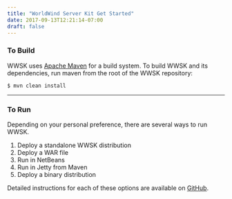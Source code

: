 ```yaml
---
title: "WorldWind Server Kit Get Started"
date: 2017-09-13T12:21:14-07:00
draft: false
---
```


### To Build

WWSK uses [Apache Maven](http://maven.apache.org/) for a build system. To build WWSK and its dependencies, run maven
from the root of the WWSK repository:

    $ mvn clean install

---

### To Run

Depending on your personal preference, there are several ways to run WWSK.

1. Deploy a standalone WWSK distribution
2. Deploy a WAR file
3. Run in NetBeans
4. Run in Jetty from Maven
5. Deploy a binary distribution

Detailed instructions for each of these options are available on <a target="_blank" href="https://github.com/NASAWorldWind/WorldWindServerKit/blob/develop/README.md">GitHub</a>.
